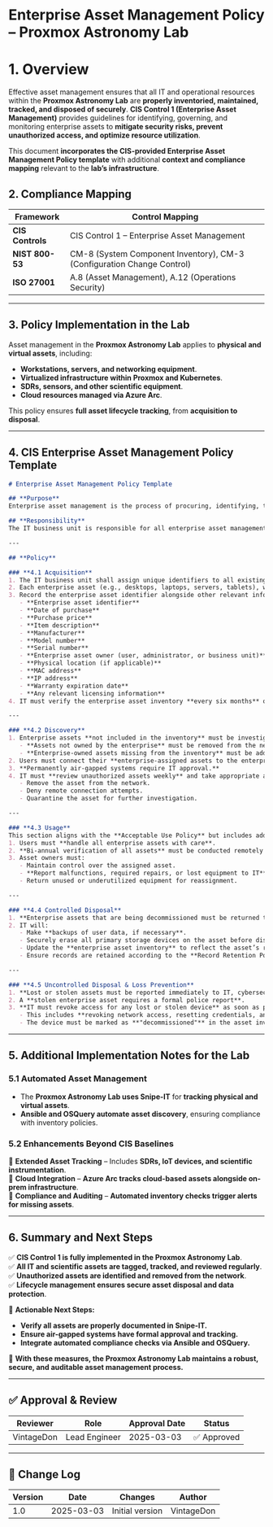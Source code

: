 <!-- ---
title: "CIS Enterprise Asset Management Policy"
description: "Outlines the lifecycle management of enterprise-owned IT assets, including acquisition, usage, tracking, and disposal."
author: "VintageDon"
tags: ["CISv8", "Asset Management", "IT Inventory", "Compliance"]
category: "Compliance"
kb_type: "Policy"
version: "1.0"
status: "Approved"
last_updated: "2025-03-03"
---
 -->

# **Enterprise Asset Management Policy – Proxmox Astronomy Lab**  

# **1. Overview**  

Effective asset management ensures that all IT and operational resources within the **Proxmox Astronomy Lab** are **properly inventoried, maintained, tracked, and disposed of securely**. **CIS Control 1 (Enterprise Asset Management)** provides guidelines for identifying, governing, and monitoring enterprise assets to **mitigate security risks, prevent unauthorized access, and optimize resource utilization**.  

This document **incorporates the CIS-provided Enterprise Asset Management Policy template** with additional **context and compliance mapping** relevant to the **lab’s infrastructure**.  

## **2. Compliance Mapping**  

| **Framework**      | **Control Mapping** |
|--------------------|--------------------|
| **CIS Controls**   | CIS Control 1 – Enterprise Asset Management |
| **NIST 800-53**    | CM-8 (System Component Inventory), CM-3 (Configuration Change Control) |
| **ISO 27001**      | A.8 (Asset Management), A.12 (Operations Security) |

---

## **3. Policy Implementation in the Lab**  

Asset management in the **Proxmox Astronomy Lab** applies to **physical and virtual assets**, including:  

- **Workstations, servers, and networking equipment**.  
- **Virtualized infrastructure within Proxmox and Kubernetes**.  
- **SDRs, sensors, and other scientific equipment**.  
- **Cloud resources managed via Azure Arc**.  

This policy ensures **full asset lifecycle tracking**, from **acquisition to disposal**.

---

## **4. CIS Enterprise Asset Management Policy Template**  

```markdown
# Enterprise Asset Management Policy Template

## **Purpose**  
Enterprise asset management is the process of procuring, identifying, tracking, maintaining, and disposing of an asset owned by an enterprise. The Enterprise Asset Management Policy provides the processes and procedures for governing the enterprise asset lifecycle while an enterprise is using an asset. An inventory must be created and maintained to support the enterprise’s mission. This inventory must be current and reflect the current assets owned and operated by the enterprise.  

## **Responsibility**  
The IT business unit is responsible for all enterprise asset management functions. This information is relayed to other business units within the enterprise such as finance, accounting, and cybersecurity as required or needed. IT is responsible for informing all users of their responsibilities in the use of any enterprise assets assigned to them.  

---

## **Policy**  

### **4.1 Acquisition**  
1. The IT business unit shall assign unique identifiers to all existing and newly acquired enterprise assets.  
2. Each enterprise asset (e.g., desktops, laptops, servers, tablets), where applicable, must have an enterprise asset tag affixed to the device with this identifier.  
3. Record the enterprise asset identifier alongside other relevant information within the IT inventory. This includes:  
   - **Enterprise asset identifier**  
   - **Date of purchase**  
   - **Purchase price**  
   - **Item description**  
   - **Manufacturer**  
   - **Model number**  
   - **Serial number**  
   - **Enterprise asset owner (user, administrator, or business unit)**  
   - **Physical location (if applicable)**  
   - **MAC address**  
   - **IP address**  
   - **Warranty expiration date**  
   - **Any relevant licensing information**  
4. IT must verify the enterprise asset inventory **every six months** or more frequently.  

---

### **4.2 Discovery**  
1. Enterprise assets **not included in the inventory** must be investigated, as they may be unauthorized.  
   - **Assets not owned by the enterprise** must be removed from the network unless temporary access is granted by IT.  
   - **Enterprise-owned assets missing from the inventory** must be added to the inventory.  
2. Users must connect their **enterprise-assigned assets to the enterprise network at least weekly**, where practical.  
3. **Permanently air-gapped systems require IT approval.**  
4. IT must **review unauthorized assets weekly** and take appropriate action:  
   - Remove the asset from the network.  
   - Deny remote connection attempts.  
   - Quarantine the asset for further investigation.  

---

### **4.3 Usage**  
This section aligns with the **Acceptable Use Policy** but includes additional asset-specific considerations:  
1. Users must **handle all enterprise assets with care**.  
2. **Bi-annual verification of all assets** must be conducted remotely or in person.  
3. Asset owners must:  
   - Maintain control over the assigned asset.  
   - **Report malfunctions, required repairs, or lost equipment to IT**.  
   - Return unused or underutilized equipment for reassignment.  

---

### **4.4 Controlled Disposal**  
1. **Enterprise assets that are being decommissioned must be returned to IT.**  
2. IT will:  
   - Make **backups of user data, if necessary**.  
   - Securely erase all primary storage devices on the asset before disposal.  
   - Update the **enterprise asset inventory** to reflect the asset’s retirement.  
   - Ensure records are retained according to the **Record Retention Policy**.  

---

### **4.5 Uncontrolled Disposal & Loss Prevention**  
1. **Lost or stolen assets must be reported immediately to IT, cybersecurity, and finance.**  
2. A **stolen enterprise asset requires a formal police report**.  
3. **IT must revoke access for any lost or stolen device** as soon as possible.  
   - This includes **revoking network access, resetting credentials, and wiping devices remotely**.  
   - The device must be marked as **"decommissioned"** in the asset inventory.  
```

---

## **5. Additional Implementation Notes for the Lab**  

### **5.1 Automated Asset Management**

- The **Proxmox Astronomy Lab uses Snipe-IT** for **tracking physical and virtual assets**.
- **Ansible and OSQuery automate asset discovery**, ensuring compliance with inventory policies.

### **5.2 Enhancements Beyond CIS Baselines**

🔹 **Extended Asset Tracking** – Includes **SDRs, IoT devices, and scientific instrumentation**.  
🔹 **Cloud Integration** – **Azure Arc tracks cloud-based assets alongside on-prem infrastructure**.  
🔹 **Compliance and Auditing** – **Automated inventory checks trigger alerts for missing assets**.  

---

## **6. Summary and Next Steps**  

✅ **CIS Control 1 is fully implemented in the Proxmox Astronomy Lab**.  
✅ **All IT and scientific assets are tagged, tracked, and reviewed regularly**.  
✅ **Unauthorized assets are identified and removed from the network**.  
✅ **Lifecycle management ensures secure asset disposal and data protection**.  

📌 **Actionable Next Steps:**  

- **Verify all assets are properly documented in Snipe-IT.**  
- **Ensure air-gapped systems have formal approval and tracking.**  
- **Integrate automated compliance checks via Ansible and OSQuery.**  

🚀 **With these measures, the Proxmox Astronomy Lab maintains a robust, secure, and auditable asset management process.**

---

## **✅ Approval & Review**  

| **Reviewer** | **Role** | **Approval Date** | **Status** |
|-------------|---------|------------------|------------|
| VintageDon | Lead Engineer | 2025-03-03 | ✅ Approved |

---

## **📜 Change Log**  

| **Version** | **Date** | **Changes** | **Author** |
|------------|---------|-------------|------------|
| 1.0 | 2025-03-03 | Initial version | VintageDon |


